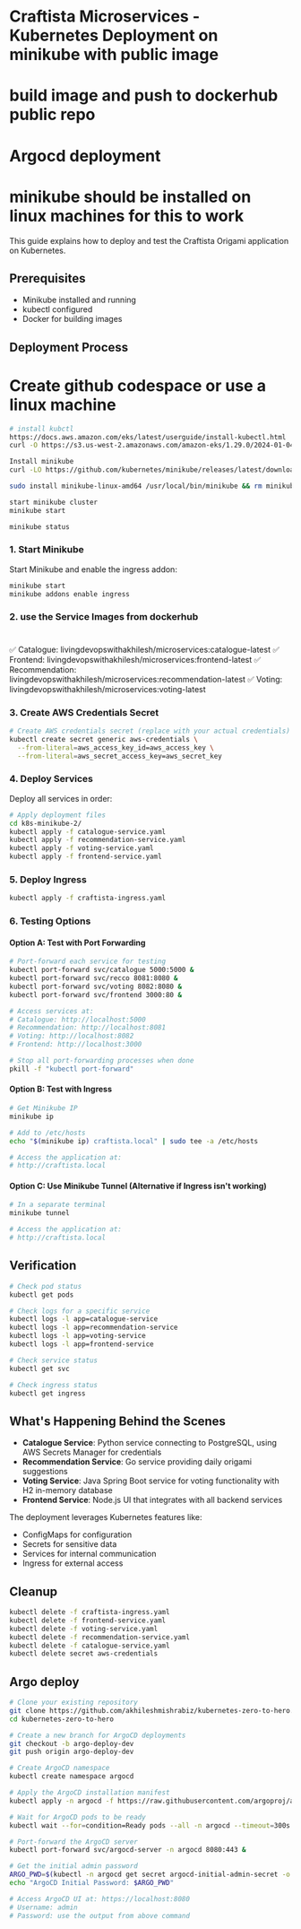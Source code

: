 # Craftista Microservices - Kubernetes Deployment on minikube with public image
# build image and push to dockerhub public repo
# Argocd deployment
# minikube should be installed on linux machines for this to work



This guide explains how to deploy and test the Craftista Origami application on Kubernetes.

## Prerequisites

- Minikube installed and running
- kubectl configured
- Docker for building images

## Deployment Process

# Create github codespace or use a linux machine

```bash
# install kubctl
https://docs.aws.amazon.com/eks/latest/userguide/install-kubectl.html
curl -O https://s3.us-west-2.amazonaws.com/amazon-eks/1.29.0/2024-01-04/bin/linux/amd64/kubectl

Install minikube
curl -LO https://github.com/kubernetes/minikube/releases/latest/download/minikube-linux-amd64

sudo install minikube-linux-amd64 /usr/local/bin/minikube && rm minikube-linux-amd64

start minikube cluster
minikube start

minikube status
```

### 1. Start Minikube

Start Minikube and enable the ingress addon:

```bash
minikube start
minikube addons enable ingress
```

### 2. use the Service Images from dockerhub
# 
✅ Catalogue: livingdevopswithakhilesh/microservices:catalogue-latest
✅ Frontend: livingdevopswithakhilesh/microservices:frontend-latest
✅ Recommendation: livingdevopswithakhilesh/microservices:recommendation-latest
✅ Voting: livingdevopswithakhilesh/microservices:voting-latest

### 3. Create AWS Credentials Secret

```bash
# Create AWS credentials secret (replace with your actual credentials)
kubectl create secret generic aws-credentials \
  --from-literal=aws_access_key_id=aws_access_key \
  --from-literal=aws_secret_access_key=aws_secret_key
```

### 4. Deploy Services

Deploy all services in order:

```bash
# Apply deployment files
cd k8s-minikube-2/
kubectl apply -f catalogue-service.yaml
kubectl apply -f recommendation-service.yaml
kubectl apply -f voting-service.yaml
kubectl apply -f frontend-service.yaml
```

### 5. Deploy Ingress

```bash
kubectl apply -f craftista-ingress.yaml
```

### 6. Testing Options

#### Option A: Test with Port Forwarding

```bash
# Port-forward each service for testing
kubectl port-forward svc/catalogue 5000:5000 &
kubectl port-forward svc/recco 8081:8080 &
kubectl port-forward svc/voting 8082:8080 &
kubectl port-forward svc/frontend 3000:80 &

# Access services at:
# Catalogue: http://localhost:5000
# Recommendation: http://localhost:8081
# Voting: http://localhost:8082
# Frontend: http://localhost:3000

# Stop all port-forwarding processes when done
pkill -f "kubectl port-forward"
```

#### Option B: Test with Ingress

```bash
# Get Minikube IP
minikube ip

# Add to /etc/hosts
echo "$(minikube ip) craftista.local" | sudo tee -a /etc/hosts

# Access the application at:
# http://craftista.local
```

#### Option C: Use Minikube Tunnel (Alternative if Ingress isn't working)

```bash
# In a separate terminal
minikube tunnel

# Access the application at:
# http://craftista.local
```

## Verification

```bash
# Check pod status
kubectl get pods

# Check logs for a specific service
kubectl logs -l app=catalogue-service
kubectl logs -l app=recommendation-service
kubectl logs -l app=voting-service
kubectl logs -l app=frontend-service

# Check service status
kubectl get svc

# Check ingress status
kubectl get ingress
```

## What's Happening Behind the Scenes

- **Catalogue Service**: Python service connecting to PostgreSQL, using AWS Secrets Manager for credentials
- **Recommendation Service**: Go service providing daily origami suggestions
- **Voting Service**: Java Spring Boot service for voting functionality with H2 in-memory database
- **Frontend Service**: Node.js UI that integrates with all backend services

The deployment leverages Kubernetes features like:
- ConfigMaps for configuration
- Secrets for sensitive data
- Services for internal communication
- Ingress for external access

## Cleanup

```bash
kubectl delete -f craftista-ingress.yaml
kubectl delete -f frontend-service.yaml
kubectl delete -f voting-service.yaml
kubectl delete -f recommendation-service.yaml
kubectl delete -f catalogue-service.yaml
kubectl delete secret aws-credentials
```


## Argo deploy
```bash
# Clone your existing repository
git clone https://github.com/akhileshmishrabiz/kubernetes-zero-to-hero.git
cd kubernetes-zero-to-hero

# Create a new branch for ArgoCD deployments
git checkout -b argo-deploy-dev
git push origin argo-deploy-dev

# Create ArgoCD namespace
kubectl create namespace argocd

# Apply the ArgoCD installation manifest
kubectl apply -n argocd -f https://raw.githubusercontent.com/argoproj/argo-cd/stable/manifests/install.yaml

# Wait for ArgoCD pods to be ready
kubectl wait --for=condition=Ready pods --all -n argocd --timeout=300s

# Port-forward the ArgoCD server
kubectl port-forward svc/argocd-server -n argocd 8080:443 &

# Get the initial admin password
ARGO_PWD=$(kubectl -n argocd get secret argocd-initial-admin-secret -o jsonpath="{.data.password}" | base64 -d)
echo "ArgoCD Initial Password: $ARGO_PWD"

# Access ArgoCD UI at: https://localhost:8080
# Username: admin
# Password: use the output from above command

```